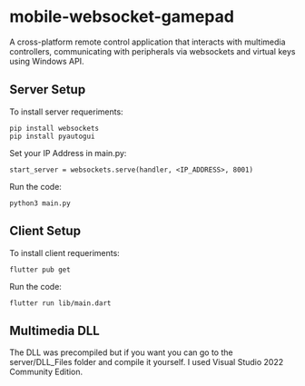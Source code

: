 # mobile-websocket-gamepad
 A cross-platform remote control application that interacts with multimedia controllers, communicating with peripherals via websockets and virtual keys using Windows API.

## Server Setup

To install server requeriments:
```
pip install websockets
pip install pyautogui
```
Set your IP Address in main.py:
```
start_server = websockets.serve(handler, <IP_ADDRESS>, 8001)
```
Run the code:
```
python3 main.py
```

## Client Setup

To install client requeriments:
```
flutter pub get
```
Run the code:
```
flutter run lib/main.dart
```

## Multimedia DLL

The DLL was precompiled but if you want you can go to the server/DLL_Files folder and compile it yourself. I used Visual Studio 2022 Community Edition. 